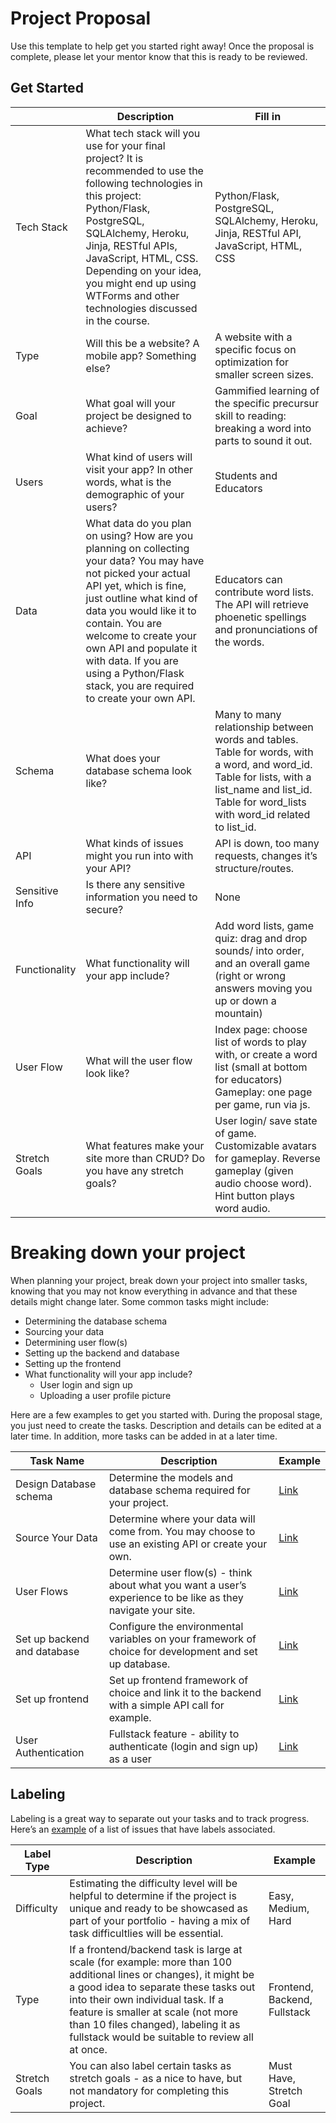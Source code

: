 # Project Proposal

Use this template to help get you started right away! Once the proposal is complete, please let your mentor know that this is ready to be reviewed.

## Get Started

|            | Description                                                                                                                                                                                                                                                                                                                                              | Fill in |
| ---------- | -------------------------------------------------------------------------------------------------------------------------------------------------------------------------------------------------------------------------------------------------------------------------------------------------------------------------------------------------------- | ------- |
| Tech Stack | What tech stack will you use for your final project? It is recommended to use the following technologies in this project: Python/Flask, PostgreSQL, SQLAlchemy, Heroku, Jinja, RESTful APIs, JavaScript, HTML, CSS. Depending on your idea, you might end up using WTForms and other technologies discussed in the course.                               | Python/Flask, PostgreSQL, SQLAlchemy, Heroku, Jinja, RESTful API, JavaScript, HTML, CSS |
| Type       | Will this be a website? A mobile app? Something else?                                                                                                                                                                                                                                                                                                    | A website with a specific focus on optimization for smaller screen sizes. |
| Goal       | What goal will your project be designed to achieve?                                                                                                                                                                                                                                                                                                      | Gammified learning of the specific precursur skill to reading: breaking a word into parts to sound it out. |
| Users      | What kind of users will visit your app? In other words, what is the demographic of your users?                                                                                                                                                                                                                                                           | Students and Educators |
| Data       | What data do you plan on using? How are you planning on collecting your data? You may have not picked your actual API yet, which is fine, just outline what kind of data you would like it to contain. You are welcome to create your own API and populate it with data. If you are using a Python/Flask stack, you are required to create your own API. | Educators can contribute word lists. The API will retrieve phoenetic spellings and pronunciations of the words. |
|Schema | What does your database schema look like? | Many to many relationship between words and tables.  Table for words, with a word, and word_id. Table for lists, with a list_name and list_id.  Table for word_lists with word_id related to list_id.  |
|API | What kinds of issues might you run into with your API? | API is down, too many requests, changes it’s structure/routes.|
|Sensitive Info | Is there any sensitive information you need to secure? | None|
|Functionality | What functionality will your app include? | Add word lists, game quiz: drag and drop sounds/ into order, and an overall game (right or wrong answers moving you up or down a mountain)|
|User Flow | What will the user flow look like? | Index page: choose list of words to play with, or create a word list (small at bottom for educators) Gameplay: one page per game, run via js.|
|Stretch Goals | What features make your site more than CRUD? Do you have any stretch goals? | User login/ save state of game. Customizable avatars for gameplay. Reverse gameplay (given audio choose word). Hint button plays word audio. |

# Breaking down your project

When planning your project, break down your project into smaller tasks, knowing that you may not know everything in advance and that these details might change later. Some common tasks might include:

- Determining the database schema
- Sourcing your data
- Determining user flow(s)
- Setting up the backend and database
- Setting up the frontend
- What functionality will your app include?
  - User login and sign up
  - Uploading a user profile picture

Here are a few examples to get you started with. During the proposal stage, you just need to create the tasks. Description and details can be edited at a later time. In addition, more tasks can be added in at a later time.

| Task Name                   | Description                                                                                                   | Example                                                           |
| --------------------------- | ------------------------------------------------------------------------------------------------------------- | ----------------------------------------------------------------- |
| Design Database schema      | Determine the models and database schema required for your project.                                           | [Link](https://github.com/hatchways/sb-capstone-example/issues/1) |
| Source Your Data            | Determine where your data will come from. You may choose to use an existing API or create your own.           | [Link](https://github.com/hatchways/sb-capstone-example/issues/2) |
| User Flows                  | Determine user flow(s) - think about what you want a user’s experience to be like as they navigate your site. | [Link](https://github.com/hatchways/sb-capstone-example/issues/3) |
| Set up backend and database | Configure the environmental variables on your framework of choice for development and set up database.        | [Link](https://github.com/hatchways/sb-capstone-example/issues/4) |
| Set up frontend             | Set up frontend framework of choice and link it to the backend with a simple API call for example.            | [Link](https://github.com/hatchways/sb-capstone-example/issues/5) |
| User Authentication         | Fullstack feature - ability to authenticate (login and sign up) as a user                                     | [Link](https://github.com/hatchways/sb-capstone-example/issues/6) |

## Labeling

Labeling is a great way to separate out your tasks and to track progress. Here’s an [example](https://github.com/hatchways/sb-capstone-example/issues) of a list of issues that have labels associated.

| Label Type    | Description                                                                                                                                                                                                                                                                                                                     | Example                      |
| ------------- | ------------------------------------------------------------------------------------------------------------------------------------------------------------------------------------------------------------------------------------------------------------------------------------------------------------------------------- | ---------------------------- |
| Difficulty    | Estimating the difficulty level will be helpful to determine if the project is unique and ready to be showcased as part of your portfolio - having a mix of task difficultlies will be essential.                                                                                                                               | Easy, Medium, Hard           |
| Type          | If a frontend/backend task is large at scale (for example: more than 100 additional lines or changes), it might be a good idea to separate these tasks out into their own individual task. If a feature is smaller at scale (not more than 10 files changed), labeling it as fullstack would be suitable to review all at once. | Frontend, Backend, Fullstack |
| Stretch Goals | You can also label certain tasks as stretch goals - as a nice to have, but not mandatory for completing this project.                                                                                                                                                                                                           | Must Have, Stretch Goal      |
